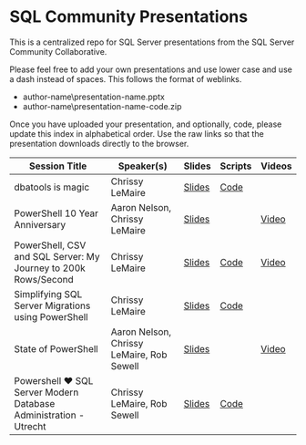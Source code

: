 # SQL Community Presentations

This is a centralized repo for SQL Server presentations from the SQL Server Community Collaborative.

Please feel free to add your own presentations and use lower case and use a dash instead of spaces. This follows the format of weblinks. 

* author-name\presentation-name.pptx
* author-name\presentation-name-code.zip

Once you have uploaded your presentation, and optionally, code, please update this index in alphabetical order. Use the raw links so that the presentation downloads directly to the browser.

| Session Title  | Speaker(s) | Slides | Scripts | Videos |
| ------------- | ------------- | ------------- | ------------- | ------------- |
| dbatools is magic  | Chrissy LeMaire | [Slides](https://github.com/sqlcollaborative/community-presentations/raw/master/chrissy-lemaire/dbatools-is-magic.pptx) | [Code](https://github.com/sqlcollaborative/community-presentations/raw/master/chrissy-lemaire/journey-to-200k-rows-sec-code.zip) | 
| PowerShell 10 Year Anniversary  | Aaron Nelson, Chrissy LeMaire | [Slides](https://github.com/sqlcollaborative/community-presentations/raw/master/chrissy-lemaire-aaron-nelson/powershell-10th-anniversary.pptx) |  | [Video](https://channel9.msdn.com/Events/PowerShell-Team/PowerShell-10-Year-Anniversary/SQL-Server-Cmdlets-and-Community-Involvement)
| PowerShell, CSV and SQL Server: My Journey to 200k Rows/Second  | Chrissy LeMaire | [Slides](https://github.com/sqlcollaborative/community-presentations/raw/master/chrissy-lemaire/journey-to-200k-rows-sec.pptx) | [Code](https://github.com/sqlcollaborative/community-presentations/raw/master/chrissy-lemaire/journey-to-200k-rows-sec-code.zip) | [Video](https://www.youtube.com/watch?v=Tz7A0vfZpRo)
| Simplifying SQL Server Migrations using PowerShell | Chrissy LeMaire | [Slides](https://github.com/sqlcollaborative/community-presentations/raw/master/chrissy-lemaire/simplifying-sql-server-migrations-using-powershell.pptx) | [Code](https://github.com/sqlcollaborative/community-presentations/raw/master/chrissy-lemaire/simplifying-sql-server-migrations-using-powershell-code.zip) | 
| State of PowerShell  | Aaron Nelson, Chrissy LeMaire, Rob Sewell | [Slides](https://github.com/sqlcollaborative/community-presentations/blob/master/rob-sewell-chrissy-lemaire/powershell-%E2%9D%A4-sql-server-modern-database-administration.pptx) |  | [Video](https://www.youtube.com/watch?v=rc6lwiTE9GI)
| Powershell ❤ SQL Server Modern Database Administration - Utrecht | Chrissy LeMaire, Rob Sewell | [Slides](https://github.com/sqlcollaborative/community-presentations/raw/master/aaron-nelson-chrissy-lemaire-rob-sewell/state-of-powershell-july-2016.pptx)  | [Code](https://github.com/sqlcollaborative/community-presentations/raw/master/rob-sewell-chrissy-lemaire/powershell-%E2%9D%A4-sql-server-modern-database-administration.zip) | |
